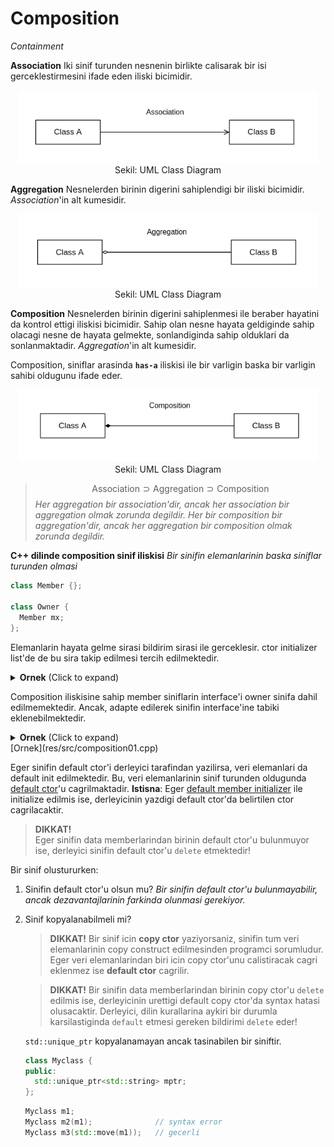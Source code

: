 # Composition
*Containment*

<!-- Ders 18 1:09:55 -->

**Association**
Iki sinif turunden nesnenin birlikte calisarak bir isi gerceklestirmesini ifade eden iliski bicimidir.
<center>
<img src="res/img/association.png" width="480px"/><br/>
Sekil: UML Class Diagram
</center>

**Aggregation**
Nesnelerden birinin digerini sahiplendigi bir iliski bicimidir. *Association*'in alt kumesidir. 
<center>
<img src="res/img/aggregation.png" width="480px"/><br/>
Sekil: UML Class Diagram
</center>

**Composition**
Nesnelerden birinin digerini sahiplenmesi ile beraber hayatini da kontrol ettigi iliskisi bicimidir. Sahip olan nesne hayata geldiginde sahip olacagi nesne de hayata gelmekte, sonlandiginda sahip olduklari da sonlanmaktadir. *Aggregation*'in alt kumesidir.

Composition, siniflar arasinda **`has-a`** iliskisi ile bir varligin baska bir varligin sahibi oldugunu ifade eder.

<center>
<img src="res/img/composition.png" width="480px"/><br/>
Sekil: UML Class Diagram
</center>

> 
> $$
> \text{Association} \supset \text{Aggregation} \supset \text{Composition}
> $$
> *Her aggregation bir association'dir, ancak her association bir aggregation olmak zorunda degildir. Her bir composition bir aggregation'dir, ancak her aggregation bir composition olmak zorunda degildir.*

**C++ dilinde composition sinif iliskisi**
*Bir sinifin elemanlarinin baska siniflar turunden olmasi*

  ```C++
  class Member {};
  
  class Owner { 
    Member mx;
  };
  ```
  
Elemanlarin hayata gelme sirasi bildirim sirasi ile gerceklesir. ctor initializer list'de de bu sira takip edilmesi tercih edilmektedir.
  
<details>
<summary><b>Ornek</b> (Click to expand)</summary>

```C++
class Person { 
public:
    Person(const char* p) : m_name{p}, m_grades{}
    {
    }
    
private:
  std::string m_name;
  std::vector<int> m_grades;
};
```
</details>
<!--  -->

Composition iliskisine sahip member siniflarin interface'i owner sinifa dahil edilmemektedir. Ancak, adapte edilerek sinifin interface'ine tabiki eklenebilmektedir.
<details>
<summary><b>Ornek</b> (Click to expand)</summary>

```C++
class Member {
public:
  void foo();
  void bar();
};

class Owner {
public:
  void foo() {
    mx.foo();
  }
  
private:
  Member mx;
};
```

</details>
<!--  -->
[Ornek](res/src/composition01.cpp)

Eger sinifin default ctor'i derleyici tarafindan yazilirsa, veri elemanlari da default init edilmektedir. Bu, veri elemanlarinin sinif turunden oldugunda [default ctor](210_ctors_dtor.md#default-constructor)'u cagrilmaktadir.
**Istisna**: Eger [default member initializer](210_ctors_dtor.md#default-member-initializer) ile initialize edilmis ise, derleyicinin yazdigi default ctor'da belirtilen ctor cagrilacaktir.

> **DIKKAT!**  
> Eger sinifin data memberlarindan birinin default ctor'u bulunmuyor ise, derleyici sinifin default ctor'u `delete` etmektedir!


Bir sinif olustururken:
1. Sinifin default ctor'u olsun mu?
   *Bir sinifin default ctor'u bulunmayabilir, ancak dezavantajlarinin farkinda olunmasi gerekiyor.*
2. Sinif kopyalanabilmeli mi?
   > **DIKKAT!**
   > Bir sinif icin **copy ctor** yaziyorsaniz, sinifin tum veri elemanlarinin copy construct edilmesinden programci sorumludur. Eger veri elemanlarindan biri icin copy ctor'unu calistiracak cagri eklenmez ise **default ctor** cagrilir. 
   
   > **DIKKAT!**
   > Bir sinifin data memberlarindan birinin copy ctor'u `delete` edilmis ise, derleyicinin urettigi default copy ctor'da syntax hatasi olusacaktir. Derleyici, dilin kurallarina aykiri bir durumla karsilastiginda `default` etmesi gereken bildirimi `delete` eder!
   
   `std::unique_ptr` kopyalanamayan ancak tasinabilen bir siniftir.
   
   ```C++
   class Myclass {
   public:
     std::unique_ptr<std::string> mptr;
   };
   ```
   ```C++
   Myclass m1;
   Myclass m2(m1);              // syntax error
   Myclass m3(std::move(m1));   // gecerli
   ```
